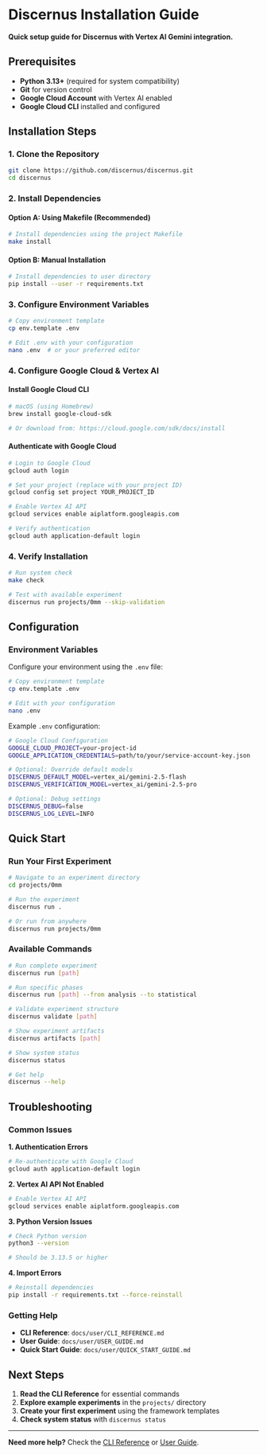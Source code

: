# Discernus Installation Guide

**Quick setup guide for Discernus with Vertex AI Gemini integration.**

## Prerequisites

- **Python 3.13+** (required for system compatibility)
- **Git** for version control
- **Google Cloud Account** with Vertex AI enabled
- **Google Cloud CLI** installed and configured

## Installation Steps

### 1. Clone the Repository

```bash
git clone https://github.com/discernus/discernus.git
cd discernus
```

### 2. Install Dependencies

#### Option A: Using Makefile (Recommended)
```bash
# Install dependencies using the project Makefile
make install
```

#### Option B: Manual Installation
```bash
# Install dependencies to user directory
pip install --user -r requirements.txt
```

### 3. Configure Environment Variables

```bash
# Copy environment template
cp env.template .env

# Edit .env with your configuration
nano .env  # or your preferred editor
```

### 4. Configure Google Cloud & Vertex AI

#### Install Google Cloud CLI
```bash
# macOS (using Homebrew)
brew install google-cloud-sdk

# Or download from: https://cloud.google.com/sdk/docs/install
```

#### Authenticate with Google Cloud
```bash
# Login to Google Cloud
gcloud auth login

# Set your project (replace with your project ID)
gcloud config set project YOUR_PROJECT_ID

# Enable Vertex AI API
gcloud services enable aiplatform.googleapis.com

# Verify authentication
gcloud auth application-default login
```

### 4. Verify Installation

```bash
# Run system check
make check

# Test with available experiment
discernus run projects/0mm --skip-validation
```

## Configuration

### Environment Variables

Configure your environment using the `.env` file:

```bash
# Copy environment template
cp env.template .env

# Edit with your configuration
nano .env
```

Example `.env` configuration:
```bash
# Google Cloud Configuration
GOOGLE_CLOUD_PROJECT=your-project-id
GOOGLE_APPLICATION_CREDENTIALS=path/to/your/service-account-key.json

# Optional: Override default models
DISCERNUS_DEFAULT_MODEL=vertex_ai/gemini-2.5-flash
DISCERNUS_VERIFICATION_MODEL=vertex_ai/gemini-2.5-pro

# Optional: Debug settings
DISCERNUS_DEBUG=false
DISCERNUS_LOG_LEVEL=INFO
```

## Quick Start

### Run Your First Experiment

```bash
# Navigate to an experiment directory
cd projects/0mm

# Run the experiment
discernus run .

# Or run from anywhere
discernus run projects/0mm
```

### Available Commands

```bash
# Run complete experiment
discernus run [path]

# Run specific phases
discernus run [path] --from analysis --to statistical

# Validate experiment structure
discernus validate [path]

# Show experiment artifacts
discernus artifacts [path]

# Show system status
discernus status

# Get help
discernus --help
```

## Troubleshooting

### Common Issues

**1. Authentication Errors**
```bash
# Re-authenticate with Google Cloud
gcloud auth application-default login
```

**2. Vertex AI API Not Enabled**
```bash
# Enable Vertex AI API
gcloud services enable aiplatform.googleapis.com
```

**3. Python Version Issues**
```bash
# Check Python version
python3 --version

# Should be 3.13.5 or higher
```

**4. Import Errors**
```bash
# Reinstall dependencies
pip install -r requirements.txt --force-reinstall
```

### Getting Help

- **CLI Reference**: `docs/user/CLI_REFERENCE.md`
- **User Guide**: `docs/user/USER_GUIDE.md`
- **Quick Start Guide**: `docs/user/QUICK_START_GUIDE.md`

## Next Steps

1. **Read the CLI Reference** for essential commands
2. **Explore example experiments** in the `projects/` directory
3. **Create your first experiment** using the framework templates
4. **Check system status** with `discernus status`

---

**Need more help?** Check the [CLI Reference](CLI_REFERENCE.md) or [User Guide](USER_GUIDE.md).
